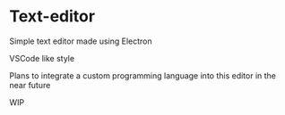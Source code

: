 # Text-editor

Simple text editor made using Electron

VSCode like style

Plans to integrate a custom programming language into this editor in the near future

WIP
